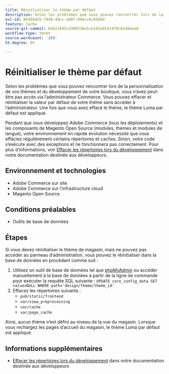 ```yaml
---
title: Réinitialiser le thème par défaut
description: Selon les problèmes que vous pouvez rencontrer lors de la personnalisation de vos thèmes et du développement de votre boutique, vous n’avez peut-être pas accès via l’administrateur Commerce. Vous pouvez effacer et réinitialiser la valeur par défaut de votre thème sans accéder à l’administrateur. Une fois que vous avez effacé le thème, le thème Luma par défaut est appliqué.
exl-id: 86304dd5-f448-4dcc-ad07-04ecc6c85b6d
feature: Cache
source-git-commit: 83b21845cd306336e1cb193a9541478c8a38eea8
workflow-type: tm+mt
source-wordcount: '269'
ht-degree: 0%

---
```


# Réinitialiser le thème par défaut

Selon les problèmes que vous pouvez rencontrer lors de la personnalisation de vos thèmes et du développement de votre boutique, vous n’avez peut-être pas accès via l’administrateur Commerce. Vous pouvez effacer et réinitialiser la valeur par défaut de votre thème sans accéder à l’administrateur. Une fois que vous avez effacé le thème, le thème Luma par défaut est appliqué.

Pendant que vous développez Adobe Commerce (tous les déploiements) et les composants de Magento Open Source (modules, thèmes et modules de langue), votre environnement en rapide évolution nécessite que vous effaciez régulièrement certains répertoires et caches. Sinon, votre code s’exécute avec des exceptions et ne fonctionnera pas correctement. Pour plus d’informations, voir [Effacer les répertoires lors du développement](https://devdocs.magento.com/guides/v2.2/howdoi/php/php_clear-dirs.html) dans notre documentation destinée aux développeurs.

## Environnement et technologies

* Adobe Commerce sur site
* Adobe Commerce sur l’infrastructure cloud
* Magento Open Source

## Conditions préalables

* Outils de base de données

## Étapes

Si vous devez réinitialiser le thème de magasin, mais ne pouvez pas accéder au panneau d’administration, vous pouvez le réinitialiser dans la base de données en procédant comme suit :

1. Utilisez un outil de base de données tel que [phpMyAdmin](https://devdocs.magento.com/guides/v2.2/install-gde/prereq/optional.html#install-optional-phpmyadmin) ou accéder manuellement à la base de données à partir de la ligne de commande pour exécuter la requête SQL suivante : `UPDATE core_config_data SET value=NULL WHERE path='design/theme/theme_id'`
1. Effacez les répertoires suivants :
   * `pub/static/frontend`
   * `var/view_preprocessing`
   * `var/cache`
   * `var/page_cache`

Ainsi, aucun thème n’est défini au niveau de la vue du magasin. Lorsque vous rechargez les pages d’accueil du magasin, le thème Luma par défaut est appliqué.

## Informations supplémentaires

* [Effacer les répertoires lors du développement](https://devdocs.magento.com/guides/v2.2/howdoi/php/php_clear-dirs.html) dans notre documentation destinée aux développeurs
